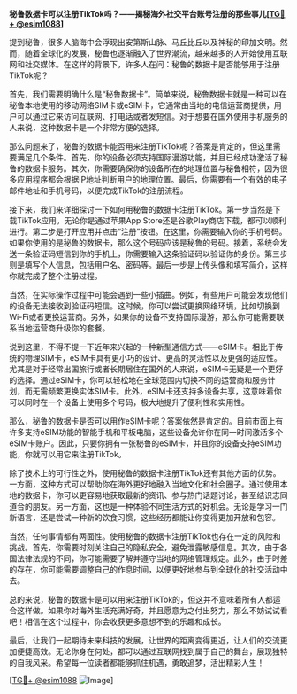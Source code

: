 **秘鲁数据卡可以注册TikTok吗？——揭秘海外社交平台账号注册的那些事儿[[TG💪+ @esim1088](https://t.me/s/esim1088)]**

提到秘鲁，很多人脑海中会浮现出安第斯山脉、马丘比丘以及神秘的印加文明。然而，随着全球化的发展，秘鲁也逐渐融入了世界潮流，越来越多的人开始使用互联网和社交媒体。在这样的背景下，许多人在问：秘鲁的数据卡是否能够用于注册TikTok呢？

首先，我们需要明确什么是“秘鲁数据卡”。简单来说，秘鲁数据卡就是一种可以在秘鲁本地使用的移动网络SIM卡或eSIM卡，它通常由当地的电信运营商提供，用户可以通过它来访问互联网、打电话或者发短信。对于想要在国外使用手机服务的人来说，这种数据卡是一个非常方便的选择。

那么问题来了，秘鲁的数据卡能否用来注册TikTok呢？答案是肯定的，但这里需要满足几个条件。首先，你的设备必须支持国际漫游功能，并且已经成功激活了秘鲁的数据卡服务。其次，你需要确保你的设备所在的地理位置与秘鲁相符，因为很多应用程序都会根据IP地址判断用户的地理位置。最后，你需要有一个有效的电子邮件地址和手机号码，以便完成TikTok的注册流程。

接下来，我们来详细探讨一下如何用秘鲁的数据卡注册TikTok。第一步当然是下载TikTok应用。无论你是通过苹果App Store还是谷歌Play商店下载，都可以顺利进行。第二步是打开应用并点击“注册”按钮。在这里，你需要输入你的手机号码。如果你使用的是秘鲁的数据卡，那么这个号码应该是秘鲁的号码。接着，系统会发送一条验证码短信到你的手机上，你需要输入这条验证码以验证你的身份。第三步则是填写个人信息，包括用户名、密码等。最后一步是上传头像和填写简介，这样你就完成了整个注册过程。

当然，在实际操作过程中可能会遇到一些小插曲。例如，有些用户可能会发现他们的设备无法接收到验证码短信。这时候，你可以尝试更换网络环境，比如切换到Wi-Fi或者更换运营商。另外，如果你的设备不支持国际漫游，那么你可能需要联系当地运营商升级你的套餐。

说到这里，不得不提一下近年来兴起的一种新型通信方式——eSIM卡。相比于传统的物理SIM卡，eSIM卡具有更小巧的设计、更高的灵活性以及更强的适应性。尤其是对于经常出国旅行或者长期居住在国外的人来说，eSIM卡无疑是一个更好的选择。通过eSIM卡，你可以轻松地在全球范围内切换不同的运营商和服务计划，而无需频繁更换实体SIM卡。此外，eSIM卡还支持多设备共享，这意味着你可以同时在一个设备上使用多个号码，极大地提升了便利性和实用性。

那么，秘鲁的数据卡是否可以用作eSIM卡呢？答案依然是肯定的。目前市面上有许多支持eSIM功能的智能手机和平板电脑，这些设备允许你在同一时间激活多个eSIM卡账户。因此，只要你拥有一张秘鲁的eSIM卡，并且你的设备支持eSIM功能，你就可以用它来注册TikTok。

除了技术上的可行性之外，使用秘鲁的数据卡注册TikTok还有其他方面的优势。一方面，这种方式可以帮助你在海外更好地融入当地文化和社会圈子。通过使用本地的数据卡，你可以更容易地获取最新的资讯、参与热门话题讨论，甚至结识志同道合的朋友。另一方面，这也是一种体验不同生活方式的好机会。无论是学习一门新语言，还是尝试一种新的饮食习惯，这些经历都能让你变得更加开放和包容。

当然，任何事情都有两面性。使用秘鲁的数据卡注册TikTok也存在一定的风险和挑战。首先，你需要时刻关注自己的隐私安全，避免泄露敏感信息。其次，由于各国法律法规的不同，你可能需要了解并遵守当地的网络管理规定。此外，由于时差的存在，你可能需要调整自己的作息时间，以便更好地参与到全球化的社交活动中去。

总的来说，秘鲁的数据卡是可以用来注册TikTok的，但这并不意味着所有人都适合这样做。如果你对海外生活充满好奇，并且愿意为之付出努力，那么不妨试试看吧！相信在这个过程中，你会收获更多意想不到的乐趣和成长。

最后，让我们一起期待未来科技的发展，让世界的距离变得更近，让人们的交流更加便捷高效。无论你身在何处，都可以通过互联网找到属于自己的舞台，展现独特的自我风采。希望每一位读者都能够抓住机遇，勇敢追梦，活出精彩人生！

[[TG💪+ @esim1088](https://t.me/s/esim1088) ![Image](https://i.postimg.cc/4NQfJmqS/Snipaste-2025-05-13-00-14-12.png)]